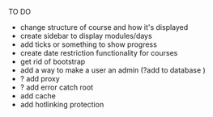 TO DO

<!-- - install rate limiter  -->
<!-- - create .env files for credentials -->
<!-- - link contact form to smtp -->
<!-- - add delete account function -->
<!-- - add leave course function -->
<!-- - add continue course function -->
<!-- - add function to remember where user left off -->

- change structure of course and how it's displayed
- create sidebar to display modules/days
- add ticks or something to show progress
- create date restriction functionality for courses
- get rid of bootstrap
- add a way to make a user an admin (?add to database )
- ? add proxy
- ? add error catch root
- add cache
- add hotlinking protection
